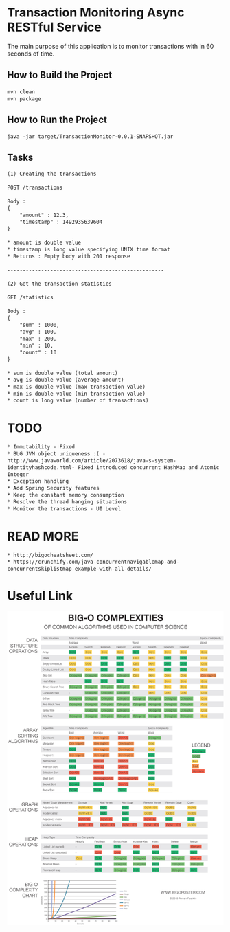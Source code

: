 # Transaction Monitoring Async RESTful Service

The main purpose of this application is to monitor transactions with in 60 
 seconds of time.


## How to Build the Project
```
mvn clean
mvn package
```

## How to Run the Project

```
java -jar target/TransactionMonitor-0.0.1-SNAPSHOT.jar
```

## Tasks

    (1) Creating the transactions

    POST /transactions
    
    Body :
    {
        "amount" : 12.3,
        "timestamp" : 1492935639604
    }
    
    * amount is double value
    * timestamp is long value specifying UNIX time format
    * Returns : Empty body with 201 response
    
    ---------------------------------------------------
    
    (2) Get the transaction statistics
    
    GET /statistics
    
    Body :
    {
        "sum" : 1000,
        "avg" : 100,
        "max" : 200,
        "min" : 10,
        "count" : 10
    }
    
    * sum is double value (total amount)
    * avg is double value (average amount)
    * max is double value (max transaction value)
    * min is double value (min transaction value)
    * count is long value (number of transactions)
    
 # TODO
    * Immutability - Fixed
    * BUG JVM object uniqueness :( - http://www.javaworld.com/article/2073618/java-s-system-identityhashcode.html- Fixed introduced concurrent HashMap and Atomic Integer
    * Exception handling
    * Add Spring Security features
    * Keep the constant memory consumption
    * Resolve the thread hanging situations
    * Monitor the transactions - UI Level
    
 # READ MORE
    
    * http://bigocheatsheet.com/
    * https://crunchify.com/java-concurrentnavigablemap-and-concurrentskiplistmap-example-with-all-details/
 
 # Useful Link
 ![alt text](https://raw.githubusercontent.com/sampathsl/TransactionMonitor/master/other/1.jpg)
 
